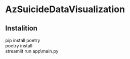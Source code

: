 # AzSuicideDataVisualization

## Instalition
pip install poetry <br />
poetry install <br />
streamlit run app\main.py
